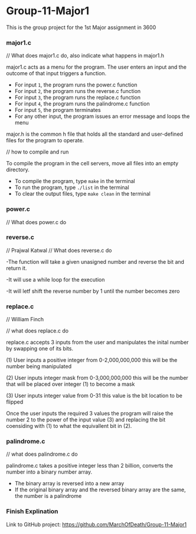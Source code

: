 # Group-11-Major1
This is the group project for the 1st Major assignment in 3600

### major1.c ###
// What does major1.c do, also indicate what happens in major1.h

major1.c acts as a menu for the program. The user enters an input and the outcome of that input triggers a function.
  - For input `1`, the program runs the power.c function
  - For input `2`, the program runs the reverse.c function
  - For input `3`, the program runs the replace.c function
  - For input `4`, the program runs the palindrome.c function
  - For input `5`, the program terminates
  - For any other input, the program issues an error message and loops the menu
 
major.h is the common h file that holds all the standard and user-defined files for the program to operate.

// how to compile and run

To compile the program in the cell servers, move all files into an empty directory.
  - To compile the program, type `make` in the terminal
  - To run the program, type `./list` in the terminal
  - To clear the output files, type `make clean` in the terminal

### power.c ###
// What does power.c do

### reverse.c ###
// Prajwal Katwal
// What does reverse.c do


-The function will take a given unasigned number and reverse the bit and return it.

-It will use a while loop for the execution

-It will letf shift the reverse number by 1 until the number becomes zero

### replace.c ###
// William Finch

// what does replace.c do

replace.c accepts 3 inputs from the user and manipulates the inital number by swapping one of its bits.

(1) User inputs a positive integer from 0-2,000,000,000 this will be the number being manipulated

(2) User inputs integer mask from 0-3,000,000,000 this will be the number that will be placed over integer (1) to become a mask

(3) User inputs integer value from 0-31 this value is the bit location to be flipped

Once the user inputs the required 3 values the program will raise the number 2 to the power of the input value (3) and replacing the bit coensiding with (1) to what the equivallent bit in (2).

### palindrome.c ###
// what does palindrome.c do

palindrome.c takes a positive integer less than 2 billion, converts the number into a binary number array.
  - The binary array is reversed into a new array
  - If the original binary array and the reversed binary array are the same, the number is a palindrome

### Finish Explination ###

Link to GitHub project: https://github.com/MarchOfDeath/Group-11-Major1
